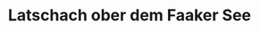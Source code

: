 ---
title: Latschach ober dem Faaker See
url: /latschach-ober-dem-faaker-see/
latitude: 46.56
longitude: 13.919
---